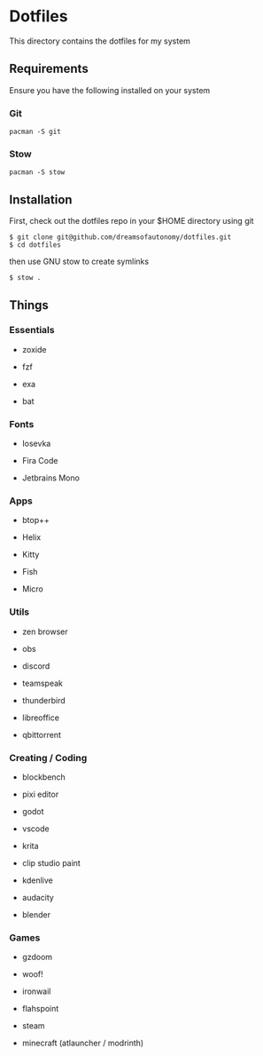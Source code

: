 # Dotfiles

This directory contains the dotfiles for my system

## Requirements

Ensure you have the following installed on your system

### Git

```
pacman -S git
```

### Stow

```
pacman -S stow
```

## Installation

First, check out the dotfiles repo in your $HOME directory using git

```
$ git clone git@github.com/dreamsofautonomy/dotfiles.git
$ cd dotfiles
```

then use GNU stow to create symlinks

```
$ stow .
```

## Things

### Essentials

- zoxide

- fzf

- exa

- bat

### Fonts

- Iosevka

- Fira Code

- Jetbrains Mono

### Apps

- btop++

- Helix

- Kitty

- Fish

- Micro

### Utils

- zen browser

- obs

- discord

- teamspeak

- thunderbird

- libreoffice

- qbittorrent

### Creating / Coding

- blockbench

- pixi editor

- godot

- vscode

- krita

- clip studio paint

- kdenlive

- audacity

- blender

### Games

- gzdoom

- woof!

- ironwail

- flahspoint

- steam

- minecraft (atlauncher / modrinth)

